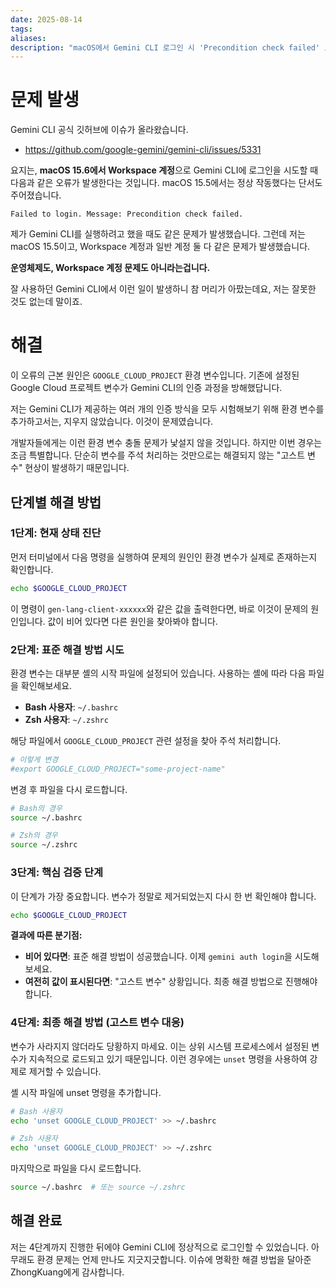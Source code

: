 ```yaml
---
date: 2025-08-14
tags: 
aliases:
description: "macOS에서 Gemini CLI 로그인 시 'Precondition check failed' 오류가 발생하는 문제 해결 과정을 공유합니다. 원인으로 GOOGLE_CLOUD_PROJECT 환경 변수 충돌을 지목하고, '고스트 변수' 현상에 대응하기 위한 unset 사용법 등 단계별 해결 방법을 안내합니다."
---
```

# 문제 발생

Gemini CLI 공식 깃허브에 이슈가 올라왔습니다. 
- https://github.com/google-gemini/gemini-cli/issues/5331

요지는, **macOS 15.6에서 Workspace 계정**으로 Gemini CLI에 로그인을 시도할 때 다음과 같은 오류가 발생한다는 것입니다. macOS 15.5에서는 정상 작동했다는 단서도 주어졌습니다.

```
Failed to login. Message: Precondition check failed.
```

제가 Gemini CLI를 실행하려고 했을 때도 같은 문제가 발생했습니다. 그런데 저는 macOS 15.5이고, Workspace 계정과 일반 계정 둘 다 같은 문제가 발생했습니다. 

**운영체제도, Workspace 계정 문제도 아니라는겁니다.** 

잘 사용하던 Gemini CLI에서 이런 일이 발생하니 참 머리가 아팠는데요, 저는 잘못한 것도 없는데 말이죠.
# 해결

이 오류의 근본 원인은 `GOOGLE_CLOUD_PROJECT` 환경 변수입니다. 기존에 설정된 Google Cloud 프로젝트 변수가 Gemini CLI의 인증 과정을 방해했답니다. 

저는 Gemini CLI가 제공하는 여러 개의 인증 방식을 모두 시험해보기 위해 환경 변수를 추가하고서는, 지우지 않았습니다. 이것이 문제였습니다. 

개발자들에게는 이런 환경 변수 충돌 문제가 낯설지 않을 것입니다. 하지만 이번 경우는 조금 특별합니다. 단순히 변수를 주석 처리하는 것만으로는 해결되지 않는 "고스트 변수" 현상이 발생하기 때문입니다.

## 단계별 해결 방법

### 1단계: 현재 상태 진단

먼저 터미널에서 다음 명령을 실행하여 문제의 원인인 환경 변수가 실제로 존재하는지 확인합니다.

```bash
echo $GOOGLE_CLOUD_PROJECT
```

이 명령이 `gen-lang-client-xxxxxx`와 같은 값을 출력한다면, 바로 이것이 문제의 원인입니다. 값이 비어 있다면 다른 원인을 찾아봐야 합니다.

### 2단계: 표준 해결 방법 시도

환경 변수는 대부분 셸의 시작 파일에 설정되어 있습니다. 사용하는 셸에 따라 다음 파일을 확인해보세요.

- **Bash 사용자**: `~/.bashrc`
- **Zsh 사용자**: `~/.zshrc`

해당 파일에서 `GOOGLE_CLOUD_PROJECT` 관련 설정을 찾아 주석 처리합니다.

```bash
# 이렇게 변경
#export GOOGLE_CLOUD_PROJECT="some-project-name"
```

변경 후 파일을 다시 로드합니다.

```bash
# Bash의 경우
source ~/.bashrc

# Zsh의 경우
source ~/.zshrc
```

### 3단계: 핵심 검증 단계

이 단계가 가장 중요합니다. 변수가 정말로 제거되었는지 다시 한 번 확인해야 합니다.

```bash
echo $GOOGLE_CLOUD_PROJECT
```

**결과에 따른 분기점:**

- **비어 있다면**: 표준 해결 방법이 성공했습니다. 이제 `gemini auth login`을 시도해보세요.
- **여전히 값이 표시된다면**: "고스트 변수" 상황입니다. 최종 해결 방법으로 진행해야 합니다.

### 4단계: 최종 해결 방법 (고스트 변수 대응)

변수가 사라지지 않더라도 당황하지 마세요. 이는 상위 시스템 프로세스에서 설정된 변수가 지속적으로 로드되고 있기 때문입니다. 이런 경우에는 `unset` 명령을 사용하여 강제로 제거할 수 있습니다.

셸 시작 파일에 unset 명령을 추가합니다.

```bash
# Bash 사용자
echo 'unset GOOGLE_CLOUD_PROJECT' >> ~/.bashrc

# Zsh 사용자
echo 'unset GOOGLE_CLOUD_PROJECT' >> ~/.zshrc
```

마지막으로 파일을 다시 로드합니다.

```bash
source ~/.bashrc  # 또는 source ~/.zshrc
```

## 해결 완료

저는 4단계까지 진행한 뒤에야  Gemini CLI에 정상적으로 로그인할 수 있었습니다. 아무래도 환경 문제는 언제 만나도 지긋지긋합니다. 
이슈에 명확한 해결 방법을 달아준 ZhongKuang에게 감사합니다. 
